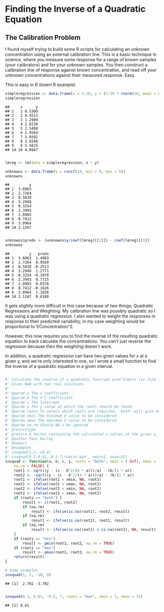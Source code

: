 # Finding the Inverse of a Quadratic Equation 

## The Calibration Problem 

I found myself trying to build some R scripts for calculating an unknown 
concentration using an external calibration line.  This is a basic technique 
in science, where you measure some response for a range of known samples 
(your calibrators) and for your unknown samples.  You then construct a 
calibration line of response against known concentration, and read off 
your unknown concentrations against their measured response.  Easy.

This is easy in R (insert R example)


```r
simpleregression <- data.frame(x = 1:10, y = (1:10 * rnorm(10, mean = 0.5, sd = 0.05)))
simpleregression
```

```
##     x      y
## 1   1 0.5309
## 2   2 0.9513
## 3   3 1.2909
## 4   4 2.0230
## 5   5 2.5490
## 6   6 2.9564
## 7   7 3.0592
## 8   8 3.9246
## 9   9 5.5625
## 10 10 4.8947
```

```r

lmreg <- lm(data = simpleregression, x ~ y)

unknowns <- data.frame(y = runif(10, min = 0, max = 5))
unknowns
```

```
##         y
## 1  3.6863
## 2  2.7264
## 3  0.5838
## 4  3.2940
## 5  0.3254
## 6  2.3993
## 7  1.0965
## 8  0.7412
## 9  3.0964
## 10 2.1267
```

```r

unknowns$predx <- (unknowns$y/coef(lmreg)[[2]]) - coef(lmreg)[[1]]
unknowns
```

```
##         y   predx
## 1  3.6863  1.4983
## 2  2.7264  0.9569
## 3  0.5838 -0.2513
## 4  3.2940  1.2771
## 5  0.3254 -0.3970
## 6  2.3993  0.7725
## 7  1.0965  0.0378
## 8  0.7412 -0.1626
## 9  3.0964  1.1656
## 10 2.1267  0.6188
```


It gets slightly more difficult in this case because of two things; 
Quadratic Regressions and Weighting.  My calibration line was possibly quadratic
so I was using a quadratic regression.  I also wanted to weight the responses
in response to their predicted variability, in my case weighting would be 
proportional to 1/Concentration^2.

However, this now requires you to find the inverse of the resulting quadratic 
equation to back calculate the concentrations.  You can't just reverse the regression 
because then the weighting doesn't work.

In addition, a quadratic regression can have two given values for x at a given y, 
and we're only interested in one, so I wrote a small function to find the inverse of
a quadratic equation in a given interval.


```r

#' Calculate the inverse of a quadratic function y=ax^2+bx+c (ie find x when given y)
#' Gives NaN with non real solutions
#'
#' @param a The x coefficient
#' @param b The x^2 coefficient
#' @param c The Intercept
#' @param y The y value at which the roots should be found
#' @param roots To select which roots are required, 'both' will give both, or 'min' or 'max'
#' @param xmin The minimum X value to be considered
#' @param xmax The maximum X value to be considered
#' @param na.rm Should NA's be ignored
#' @returnType
#' @return A Vector containing the calculated x values at the given y, Imaginary values given as NaN
#' @author Paul Hurley
#' @export
#' @examples
#' invquad(1,1,-10,0)
#' invquad(0.1,0.01,-0.5,7,roots='max', xmin=1, xmax=15)
invquad <- function(a, b, c, y, roots = "both", xmin = (-Inf), xmax = (Inf), 
    na.rm = FALSE) {
    root1 <- sqrt((y - (c - b^2/(4 * a)))/a) - (b/(2 * a))
    root2 <- -sqrt((y - (c - b^2/(4 * a)))/a) - (b/(2 * a))
    root1 <- ifelse(root1 < xmin, NA, root1)
    root1 <- ifelse(root1 > xmax, NA, root1)
    root2 <- ifelse(root2 < xmin, NA, root2)
    root2 <- ifelse(root2 > xmax, NA, root2)
    if (roots == "both") {
        result <- c(root1, root2)
        if (na.rm) 
            result <- ifelse(is.na(root1), root2, result)
        if (na.rm) 
            result <- ifelse(is.na(root2), root1, result)
        if (na.rm) 
            result <- ifelse(is.na(root1) & is.na(root2), NA, result)
    }
    if (roots == "min") 
        result <- pmin(root1, root2, na.rm = TRUE)
    if (roots == "max") 
        result <- pmax(root1, root2, na.rm = TRUE)
    return(result)
}

# Some examples
invquad(1, 1, -10, 0)
```

```
## [1]  2.702 -3.702
```

```r

invquad(0.1, 0.01, -0.5, 7, roots = "max", xmin = 1, xmax = 15)
```

```
## [1] 8.61
```

